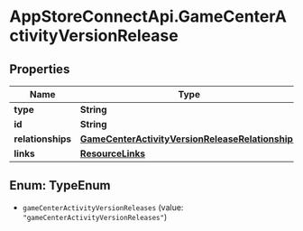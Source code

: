 # AppStoreConnectApi.GameCenterActivityVersionRelease

## Properties

Name | Type | Description | Notes
------------ | ------------- | ------------- | -------------
**type** | **String** |  | 
**id** | **String** |  | 
**relationships** | [**GameCenterActivityVersionReleaseRelationships**](GameCenterActivityVersionReleaseRelationships.md) |  | [optional] 
**links** | [**ResourceLinks**](ResourceLinks.md) |  | [optional] 



## Enum: TypeEnum


* `gameCenterActivityVersionReleases` (value: `"gameCenterActivityVersionReleases"`)




